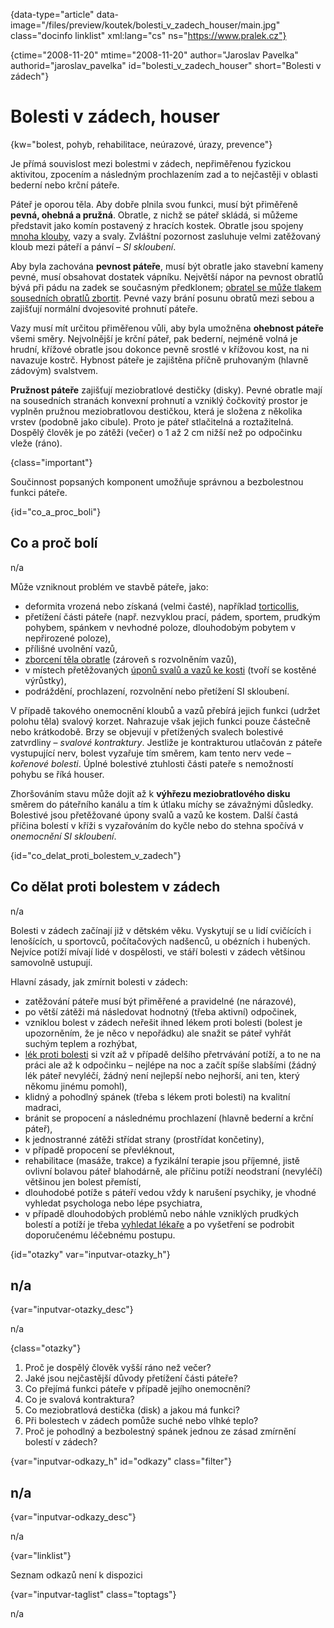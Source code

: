 
{data-type="article" data-image="/files/preview/koutek/bolesti\_v\_zadech_houser/main.jpg" class="docinfo linklist" xml:lang="cs" ns="https://www.pralek.cz"}

{ctime="2008-11-20" mtime="2008-11-20" author="Jaroslav Pavelka" authorid="jaroslav\_pavelka" id="bolesti\_v\_zadech\_houser" short="Bolesti v zádech"}

# Bolesti v zádech, houser

<!-- generated attribute kw by user_udpatekw.sh on 2019-09-22, do not edit -->

<!-- generated attribute kw by user_udpatekw.sh on 2019-10-13, do not edit -->

{kw="bolest, pohyb, rehabilitace, neúrazové, úrazy, prevence"}

Je přímá souvislost mezi bolestmi v zádech, nepřiměřenou fyzickou aktivitou, zpocením a následným prochlazením zad a to nejčastěji v oblasti bederní nebo krční páteře.

Páteř je oporou těla. Aby dobře plnila svou funkci, musí být přiměřeně **pevná, ohebná a pružná**. Obratle, z nichž se páteř skládá, si můžeme představit jako komín postavený z hracích kostek. Obratle jsou spojeny [mnoha klouby][1], vazy a svaly. Zvláštní pozornost zasluhuje velmi zatěžovaný kloub mezi páteří a pánví – _SI skloubení_.

Aby byla zachována **pevnost páteře**, musí být obratle jako stavební kameny pevné, musí obsahovat dostatek vápníku. Největší nápor na pevnost obratlů bývá při pádu na zadek se současným předklonem; [obratel se může tlakem sousedních obratlů zbortit][2]. Pevné vazy brání posunu obratů mezi sebou a zajišťují normální dvojesovité prohnutí páteře.

Vazy musí mít určitou přiměřenou vůli, aby byla umožněna **ohebnost páteře** všemi směry. Nejvolnější je krční páteř, pak bederní, nejméně volná je hrudní, křížové obratle jsou dokonce pevně srostlé v křížovou kost, na ni navazuje kostrč. Hybnost páteře je zajištěna příčně pruhovaným (hlavně zádovým) svalstvem.

**Pružnost páteře** zajišťují meziobratlové destičky (disky). Pevné obratle mají na sousedních stranách konvexní prohnutí a vzniklý čočkovitý prostor je vyplněn pružnou meziobratlovou destičkou, která je složena z několika vrstev (podobně jako cibule). Proto je páteř stlačitelná a roztažitelná. Dospělý člověk je po zátěži (večer) o 1 až 2 cm nižší než po odpočinku vleže (ráno).

{class="important"}

Součinnost popsaných komponent umožňuje správnou a bezbolestnou funkci páteře.

{id="co\_a\_proc_boli"}

## Co a proč bolí

n/a

Může vzniknout problém ve stavbě páteře, jako:

  * deformita vrozená nebo získaná (velmi časté), například [torticollis][3],
  * přetížení části páteře (např. nezvyklou prací, pádem, sportem, prudkým pohybem, spánkem v nevhodné poloze, dlouhodobým pobytem v nepřirozené poloze),
  * přílišné uvolnění vazů,
  * [zborcení těla obratle][4] (zároveň s rozvolněním vazů),
  * v místech přetěžovaných [úponů svalů a vazů ke kosti][5] (tvoří se kostěné výrůstky),
  * podráždění, prochlazení, rozvolnění nebo přetížení SI skloubení.

V případě takového onemocnění kloubů a vazů přebírá jejich funkci (udržet polohu těla) svalový korzet. Nahrazuje však jejich funkci pouze částečně nebo krátkodobě. Brzy se objevují v přetížených svalech bolestivé zatvrdliny – _svalové kontraktury_. Jestliže je kontrakturou utlačován z páteře vystupující nerv, bolest vyzařuje tím směrem, kam tento nerv vede – _kořenové bolesti_. Úplné bolestivé ztuhlosti části pateře s nemožností pohybu se říká houser.

Zhoršováním stavu může dojít až k **výhřezu meziobratlového disku** směrem do páteřního kanálu a tím k útlaku míchy se závažnými důsledky. Bolestivé jsou přetěžované úpony svalů a vazů ke kostem. Další častá příčina bolestí v kříži s vyzařováním do kyčle nebo do stehna spočívá v _onemocnění SI skloubení_.

{id="co\_delat\_proti\_bolestem\_v_zadech"}

## Co dělat proti bolestem v zádech

n/a

Bolesti v zádech začínají již v dětském věku. Vyskytují se u lidí cvičících i lenošících, u sportovců, počítačových nadšenců, u obézních i hubených. Nejvíce potíží mívají lidé v dospělosti, ve stáří bolesti v zádech většinou samovolně ustupují.

Hlavní zásady, jak zmírnit bolesti v zádech:

  * zatěžování páteře musí být přiměřené a pravidelné (ne nárazové),
  * po větší zátěži má následovat hodnotný (třeba aktivní) odpočinek,
  * vzniklou bolest v zádech neřešit ihned lékem proti bolesti (bolest je upozorněním, že je něco v nepořádku) ale snažit se páteř vyhřát suchým teplem a rozhýbat,
  * [lék proti bolesti][6] si vzít až v případě delšího přetrvávání potíží, a to ne na práci ale až k odpočinku – nejlépe na noc a začít spíše slabšími (žádný lék páteř nevyléčí, žádný není nejlepší nebo nejhorší, ani ten, který někomu jinému pomohl),
  * klidný a pohodlný spánek (třeba s lékem proti bolesti) na kvalitní madraci,
  * bránit se propocení a následnému prochlazení (hlavně bederní a krční páteř),
  * k jednostranné zátěži střídat strany (prostřídat končetiny),
  * v případě propocení se převléknout,
  * rehabilitace (masáže, trakce) a fyzikální terapie jsou příjemné, jistě ovlivní bolavou páteř blahodárně, ale příčinu potíží neodstraní (nevyléčí) většinou jen bolest přemístí,
  * dlouhodobé potíže s páteří vedou vždy k narušení psychiky, je vhodné vyhledat psychologa nebo lépe psychiatra,
  * v případě dlouhodobých problémů nebo náhle vzniklých prudkých bolestí a potíží je třeba [vyhledat lékaře][7] a po vyšetření se podrobit doporučenému léčebnému postupu.

{id="otazky" var="inputvar-otazky_h"}

## n/a

{var="inputvar-otazky_desc"}

n/a

{class="otazky"}

  1. Proč je dospělý člověk vyšší ráno než večer?
  2. Jaké jsou nejčastější důvody přetížení části páteře?
  3. Co přejímá funkci páteře v případě jejího onemocnění?
  4. Co je svalová kontraktura?
  5. Co meziobratlová destička (disk) a jakou má funkci?
  6. Při bolestech v zádech pomůže suché nebo vlhké teplo?
  7. Proč je pohodlný a bezbolestný spánek jednou ze zásad zmírnění bolestí v zádech?

{var="inputvar-odkazy_h" id="odkazy" class="filter"}

## n/a

{var="inputvar-odkazy_desc"}

n/a

{var="linklist"}

Seznam odkazů není k dispozici

{var="inputvar-taglist" class="toptags"}

n/a

 [1]: artroza
 [2]: starecke_zlomeniny
 [3]: akutni_torticollis
 [4]: zlomeniny_kosti
 [5]: onemocneni_slach
 [6]: leky_proti_bolesti
 [7]: nalehavost_lekarskeho_vysetreni

